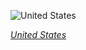 
![United States](https://www.gstatic.com/prettyearth/assets/full/1750.jpg)

*[United States](https://www.google.com/maps/@34.109012,-90.219531,17z/data=!3m1!1e3)*
